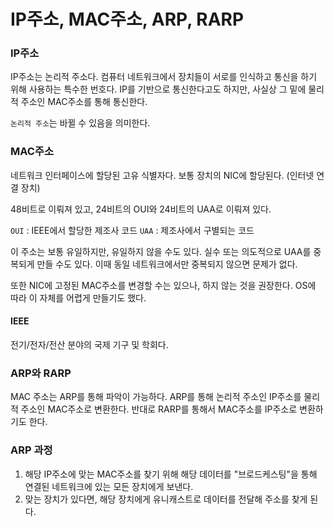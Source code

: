 # IP주소, MAC주소, ARP, RARP

### IP주소

IP주소는 논리적 주소다. 컴퓨터 네트워크에서 장치들이 서로를 인식하고 통신을 하기 위해 사용하는 특수한 번호다.
IP를 기반으로 통신한다고도 하지만, 사실상 그 밑에 물리적 주소인 MAC주소를 통해 통신한다.

`논리적 주소`는 바뀔 수 있음을 의미한다.

### MAC주소

네트워크 인터페이스에 할당된 고유 식별자다.
보통 장치의 NIC에 할당된다. (인터넷 연결 장치)

48비트로 이뤄져 있고, 24비트의 OUI와 24비트의 UAA로 이뤄져 있다.

`OUI` : IEEE에서 할당한 제조사 코드
`UAA` : 제조사에서 구별되는 코드

이 주소는 보통 유일하지만, 유일하지 않을 수도 있다.
실수 또는 의도적으로 UAA를 중복되게 만들 수도 있다.
이때 동일 네트워크에서만 중복되지 않으면 문제가 없다.

또한 NIC에 고정된 MAC주소를 변경할 수는 있으나, 하지 않는 것을 권장한다.
OS에 따라 이 자체를 어렵게 만들기도 했다.

#### IEEE

전기/전자/전산 분야의 국제 기구 및 학회다.

### ARP와 RARP

MAC 주소는 ARP를 통해 파악이 가능하다.
ARP를 통해 논리적 주소인 IP주소를 물리적 주소인 MAC주소로 변환한다.
반대로 RARP를 통해서 MAC주소를 IP주소로 변환하기도 한다.

### ARP 과정

1. 해당 IP주소에 맞는 MAC주소를 찾기 위해 해당 데이터를 "브로드케스팅"을 통해 연결된 네트워크에 있는 모든 장치에게 보낸다.
2. 맞는 장치가 있다면, 해당 장치에게 유니캐스트로 데이터를 전달해 주소를 찾게 된다.

